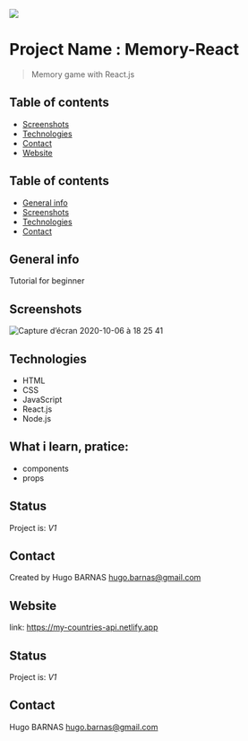 ![](https://img.shields.io/badge/React-lightgrey?logo=React&color=blue)
 
 
# Project Name : Memory-React
> Memory game with React.js

## Table of contents
* [Screenshots](#screenshots)
* [Technologies](#technologies)
* [Contact](#contact)
* [Website](#website)


## Table of contents
* [General info](#general-info)
* [Screenshots](#screenshots)
* [Technologies](#technologies)
* [Contact](#contact)


## General info
Tutorial for beginner 

## Screenshots

![Capture d’écran 2020-10-06 à 18 25 41](https://user-images.githubusercontent.com/57058997/95230971-dc112500-0802-11eb-9c9a-5129dc28e3f0.png)

## Technologies
* HTML
* CSS
* JavaScript
* React.js
* Node.js




## What i learn, pratice: 
<ul>
 <li>components
 <li>props
</ul>
 
 
## Status
Project is:  _V1_


## Contact
Created by Hugo BARNAS
hugo.barnas@gmail.com


## Website
link: https://my-countries-api.netlify.app


## Status
Project is:  _V1_


## Contact
Hugo BARNAS
hugo.barnas@gmail.com

